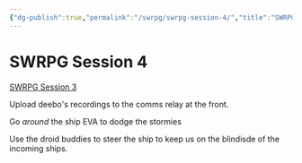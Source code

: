```yaml
---
{"dg-publish":true,"permalink":"/swrpg/swrpg-session-4/","title":"SWRPG Session 4"}
---
```



# SWRPG Session 4

[SWRPG Session 3](SWRPG%20Session%203.md)

Upload deebo's recordings to the comms relay at the front. 

Go *around* the ship EVA to dodge the stormies

Use the droid buddies to steer the ship to keep us on the blindisde of the incoming ships. 
